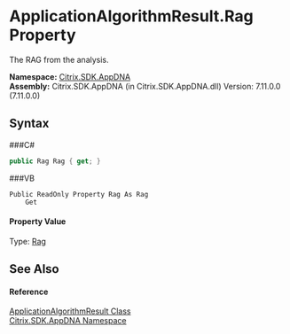 # ApplicationAlgorithmResult.Rag Property 
 

The RAG from the analysis.

**Namespace:**&nbsp;<a href="N_Citrix_SDK_AppDNA">Citrix.SDK.AppDNA</a><br />**Assembly:**&nbsp;Citrix.SDK.AppDNA (in Citrix.SDK.AppDNA.dll) Version: 7.11.0.0 (7.11.0.0)

## Syntax

###C#
```csharp
public Rag Rag { get; }
```

###VB
```vbnet
Public ReadOnly Property Rag As Rag
	Get
```


#### Property Value
Type: <a href="T_Citrix_SDK_AppDNA_Rag">Rag</a>

## See Also


#### Reference
<a href="T_Citrix_SDK_AppDNA_ApplicationAlgorithmResult">ApplicationAlgorithmResult Class</a><br /><a href="N_Citrix_SDK_AppDNA">Citrix.SDK.AppDNA Namespace</a><br />